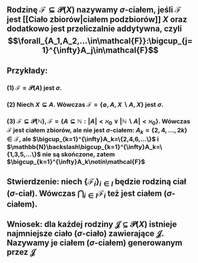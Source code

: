 ## Rodzinę $\mathcal{F}\subseteq\mathcal{P}(X)$ nazywamy **$\sigma$-ciałem**, jeśli $\mathcal{F}$ jest [[Ciało zbiorów|ciałem podzbiorów]] $X$ oraz dodatkowo jest **przeliczalnie addytywna**, czyli $$\forall_{A_1,A_2,...\in\mathcal{F}}:\bigcup_{j=1}^{\infty}A_j\in\mathcal{F}$$
## **Przykłady**:
### (1) $\mathcal{F}=\mathcal{P}(A)$ jest $\sigma$.
### (2) Niech $X\subseteq{A}$. Wówczas $\mathcal{F} = \{\emptyset,A,X\backslash{A}, X\}$  jest $\sigma$.
### (3) $\mathcal{F} \subseteq\mathcal{P}(\mathbb{N}), \mathcal{F}=\{A\subseteq\mathbb{N}:|A|<\aleph_0 \vee|\mathbb{N}\backslash A|<\aleph_0\}$. Wówczas $\mathcal{F}$ jest ciałem zbiorów, ale nie jest $\sigma$-ciałem: $A_k=\{2,4,...,2k\}\in\mathcal{F}$, ale  $\bigcup_{k=1}^{\infty}A_k=\{2,4,6,...\}$ i $\mathbb{N}\backslash\bigcup_{k=1}^{\infty}A_k=\{1,3,5,...\}$ nie są skończone, zatem $\bigcup_{k=1}^{\infty}A_k\notin\mathcal{F}$
## **Stwierdzenie**: niech $\{\mathcal{F}_i\}_{i\in{}I}$ będzie rodziną ciał ($\sigma$-ciał).  Wówczas $\bigcap_{i\in I}\mathcal{F}_i$ też jest ciałem ($\sigma$-ciałem).
## **Wniosek**: dla każdej rodziny $\mathcal{J}\subseteq\mathcal{P}(X)$ istnieje najmniejsze ciało ($\sigma$-ciało) zawierające $\mathcal{J}$. Nazywamy je **ciałem ($\sigma$-ciałem) generowanym przez $\mathcal{J}$**
